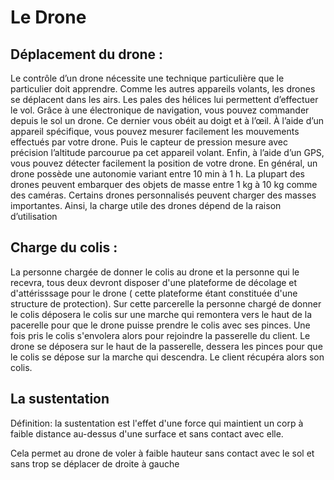 # Le Drone

## Déplacement du drone :

Le contrôle d’un drone nécessite une technique particulière que le particulier doit apprendre. Comme les autres appareils volants,
les drones se déplacent dans les airs. Les pales des hélices lui permettent d’effectuer le vol. Grâce à une électronique de navigation,
vous pouvez commander depuis le sol un drone. Ce dernier vous obéit au doigt et à l’œil. À l’aide d’un appareil spécifique, vous pouvez
mesurer facilement les mouvements effectués par votre drone. Puis le capteur de pression mesure avec précision l’altitude parcourue pa
cet appareil volant. Enfin, à l’aide d’un GPS, vous pouvez détecter facilement la position de votre drone. En général, un drone possède 
une autonomie variant entre 10 min à 1 h. La plupart des drones peuvent embarquer des objets de masse entre 1 kg à 10 kg comme des 
caméras.
Certains drones personnalisés peuvent charger des masses importantes. Ainsi, la charge utile des drones dépend de la raison d’utilisation

## Charge du colis  :

La personne chargée de donner le colis au drone et la personne qui le recevra, tous deux devront disposer d'une plateforme  de décolage et 
d'attérisssage pour le drone ( cette plateforme étant constituée d'une structure de protection). Sur cette parcerelle la personne chargé
de donner le colis déposera le colis sur une marche qui remontera vers le haut de la pacerelle pour que le drone puisse prendre le colis 
avec ses pinces. Une fois pris le colis s'envolera alors pour rejoindre la passerelle du client. Le drone se déposera sur le haut de la 
passerelle, dessera les pinces pour que le colis se dépose sur la marche qui descendra. Le client récupéra alors son colis.

## La sustentation 



Définition: la sustentation est l'effet d'une force qui maintient un corp à faible distance au-dessus d'une surface et sans contact avec elle.

Cela permet au drone de voler à faible hauteur sans contact avec le sol et sans trop se déplacer de droite à gauche
